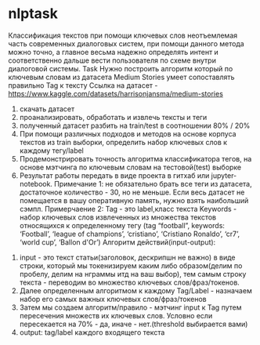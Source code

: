 # nlptask

Классификация текстов при помощи ключевых слов неотъемлемая часть
современных диалоговых систем, при помощи данного метода можно точно, а главное
весьма надежно определять интент и соответственно дальше вести пользователя по
схеме внутри диалоговой системы.
Task
Нужно построить алгоритм который по ключевым словам из датасета Medium
Stories умеет сопоставлять правильно Tag к тексту
Ссылка на датасет - https://www.kaggle.com/datasets/harrisonjansma/medium-stories
1) скачать датасет
2) проанализировать, обработать и извлечь тексты и теги
3) полученный датасет разбить на train/test в соотношении 80% / 20%
4) При помощи различных подходов и методов на основе корпуса текстов из train
выборки, определить набор ключевых слов к каждому тегу/label
5) Продемонстрировать точность алгоритма классификатора тегов, на
основе мэтчинга по ключевым словам на тестовой(test) выборке
6) Результат работы передать в виде проекта в гитхаб или jupyter-notebook.
Примечание 1: не обязательно брать все теги из датасета, достаточное количество -
30, но не меньше. Если весь датасет не помещается в вашу оперативную память,
нужно взять наибольший сэмпл.
Примерчаение 2:
Tag - это label,класс текста
Keywords - набор ключевых слов извлеченных из множества текстов относящихся к
определенному тегу (tag “football”, keywords: ‘Football’, ‘league of champions’, ‘cristiano’,
‘Cristiano Ronaldo’, ‘cr7’, ‘world cup’, ‘Ballon d'Or’)
Алгоритм действий(input-output):
1. input - это текст статьи(заголовок, дескрипшн не важно) в виде строки, который
мы токенизируем каким либо образом(делим по пробелу, делим на нграммы итд
на ваш выбор), тем самым строку текста - переводим во множество ключевых
слов/фраз/токенов.
2. Далее определенным алгоритмом к каждому Tag/Label - назначаем набор его
самых важных ключевых слов/фраз/токенов
3. Затем мы создаем алгоритм/правило - мэтчинг input к Tag путем пересечения
множеств их ключевых слов. Условно если пересекается на 70% - да, иначе -
нет.(threshold выбирается вами)
4. output: tag/label каждого входящего текста
